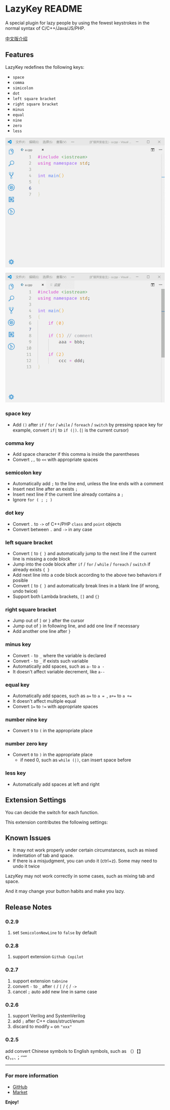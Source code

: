 # LazyKey README

A special plugin for lazy people by using the fewest keystrokes in the normal syntax of C/C++/Java/JS/PHP.

[中文版介绍](https://github.com/MRXY001/vscode-plugin-LazyKey/blob/master/README-zh.md)

## Features

LazyKey redefines the following keys:

- `space`
- `comma`
- `simicolon`
- `dot`
- `left square bracket`
- `right square bracket`
- `minus`
- `equal`
- `nine`
- `zero`
- `less`

![pic1](https://github.com/MRXY001/vscode-plugin-LazyKey/blob/master/images/LazyKey_Picture1.gif?raw=true)

![pic2](https://github.com/MRXY001/vscode-plugin-LazyKey/blob/master/images/LazyKey_Picture2.gif?raw=true)

### space key

- Add `()` after `if` / `for` / `while` / `foreach` / `switch` by pressing space key
  for example, convert `if|` to `if (|)`. (`|` is the current cursor)

### comma key

- Add space character if this comma is inside the parentheses
- Convert `,,` to `<<` with appropriate spaces

### semicolon key

- Automatically add `;` to the line end, unless the line ends with a comment
- Insert next line after an exists `;`
- Insert next line if the current line already contains a `;`
- Ignore `for ( ; ; )`

### dot key

- Convert `.` to `->` of C++/PHP `class` and `point` objects
- Convert between `.` and `->` in any case

### left square bracket

- Convert `[` to `{ }` and automatically jump to the next line if the current line is missing a code block
- Jump into the code block after `if` / `for` / `while` / `foreach` / `switch` if already exists `{ }`
- Add next line into a code block according to the above two behaviors if posible
- Convert `[` to `{ }` and automatically break lines in a blank line (if wrong, undo twice)
- Support both Lambda brackets, `[]` and `{}`

### right square bracket

- Jump out of `]` or `}` after the cursor
- Jump out of `}` in following line, and add one line if necessary
- Add another one line after `}`

### minus key

- Convert `-` to `_` where the variable is declared
- Convert `-` to `_` if exists such variable
- Automatically add spaces, such as `a-` to `a - `
- It doesn't affect variable decrement, like `a--`

### equal key

- Automatically add spaces, such as `a=` to `a = `, `a+=` to `a += `
- It doesn't affect multiple equal
- Convert `1=` to `!=` with appropriate spaces

### number nine key

- Convert `9` to `(` in the appropriate place

### number zero key

- Convert `0` to `)` in the appropriate place
  - if need 0, such as `while (|)`, can insert space before

### less key

- Automatically add spaces at left and right

## Extension Settings

You can decide the switch for each function.

This extension contributes the following settings:

## Known Issues

- It may not work properly under certain circumstances, such as mixed indentation of tab and space.
- If there is a misjudgment, you can undo it (ctrl+z). Some may need to undo it twice

LazyKey may not work correctly in some cases, such as mixing tab and space.

And it may change your button habits and make you lazy.

## Release Notes

### 0.2.9

1. set `SemicolonNewLine` to `false` by default

### 0.2.8

1. support extension `Github Copilot`

### 0.2.7

1. support extension `tabnine`
2. convert `-` to `_` after `(` / `[` / `{` / `->`
3. cancel `;` auto add new line in same case

### 0.2.6

1. support Verilog and SystemVerilog
2. add `;` after C++ class/struct/enum
3. discard to modify `=` on `"xxx"`

### 0.2.5

add convert Chinese symbols to English symbols, such as （）【】《》，。、；‘’“”

---

### For more information

* [GitHub](https://github.com/MRXY001/vscode-plugin-LazyKey/)
* [Market](https://marketplace.visualstudio.com/items?itemName=mrxy001.lazykey)

**Enjoy!**
